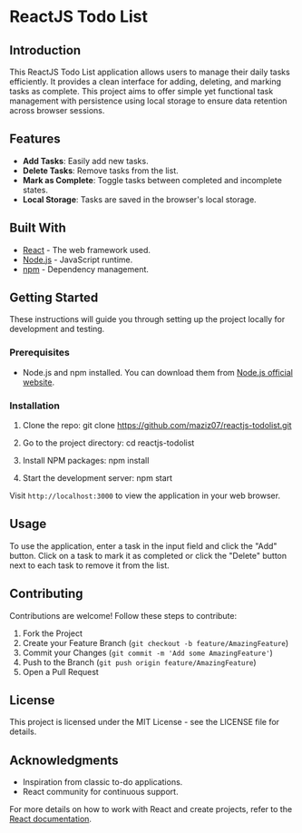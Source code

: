 # ReactJS Todo List

## Introduction
This ReactJS Todo List application allows users to manage their daily tasks efficiently. It provides a clean interface for adding, deleting, and marking tasks as complete. This project aims to offer simple yet functional task management with persistence using local storage to ensure data retention across browser sessions.

## Features
- **Add Tasks**: Easily add new tasks.
- **Delete Tasks**: Remove tasks from the list.
- **Mark as Complete**: Toggle tasks between completed and incomplete states.
- **Local Storage**: Tasks are saved in the browser's local storage.

## Built With
- [React](https://reactjs.org/) - The web framework used.
- [Node.js](https://nodejs.org/) - JavaScript runtime.
- [npm](https://npmjs.com/) - Dependency management.

## Getting Started
These instructions will guide you through setting up the project locally for development and testing.

### Prerequisites
- Node.js and npm installed. You can download them from [Node.js official website](https://nodejs.org/).

### Installation
1. Clone the repo: git clone https://github.com/maziz07/reactjs-todolist.git

2. Go to the project directory: cd reactjs-todolist

3. Install NPM packages: npm install

4. Start the development server: npm start

Visit `http://localhost:3000` to view the application in your web browser.

## Usage
To use the application, enter a task in the input field and click the "Add" button. Click on a task to mark it as completed or click the "Delete" button next to each task to remove it from the list.

## Contributing
Contributions are welcome! Follow these steps to contribute:

1. Fork the Project
2. Create your Feature Branch (`git checkout -b feature/AmazingFeature`)
3. Commit your Changes (`git commit -m 'Add some AmazingFeature'`)
4. Push to the Branch (`git push origin feature/AmazingFeature`)
5. Open a Pull Request

## License
This project is licensed under the MIT License - see the LICENSE file for details.

## Acknowledgments
- Inspiration from classic to-do applications.
- React community for continuous support.

For more details on how to work with React and create projects, refer to the [React documentation](https://reactjs.org/docs/getting-started.html).



